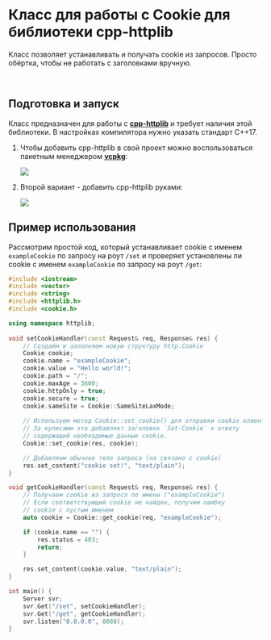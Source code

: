 # Класс для работы с Cookie для библиотеки cpp-httplib

Класс позволяет устанавливать и получать cookie из запросов. Просто обёртка, чтобы не работать с заголовками вручную.

<br>

## Подготовка и запуск

Класс предназначен для работы с **[cpp-httplib](https://github.com/yhirose/cpp-httplib)** и требует наличия этой библиотеки. В настройках компилятора нужно указать стандарт С++17.

1. Чтобы добавить cpp-httplib в свой проект можно воспользоваться пакетным менеджером **[vcpkg](https://github.com/microsoft/vcpkg)**:

   ![](./img/cookie_vcpkg.gif)

2. Второй вариант - добавить cpp-httplib руками:

   ![](./img/cookie_manual.gif)

## Пример использования

Рассмотрим простой код, который устанавливает cookie с именем `exampleCookie` по запросу на роут `/set` и проверяет установлены ли cookie с именем `exampleCookie`  по запросу на роут `/get`:

```c++
#include <iostream>
#include <vector>
#include <string>
#include <httplib.h>
#include <cookie.h>

using namespace httplib;
 
void setCookieHandler(const Request& req, Response& res) {
    // Создаём и заполняем новую структуру http.Cookie
    Cookie cookie;
    cookie.name = "exampleCookie";
    cookie.value = "Hello world!";
    cookie.path = "/";
    cookie.maxAge = 3600;
    cookie.httpOnly = true;
    cookie.secure = true;
    cookie.sameSite = Cookie::SameSiteLaxMode;
    
    // Используем метод Cookie::set_cookie() для отправки cookie клиенту.
    // За кулисами это добавляет заголовок `Set-Cookie` к ответу
    // содержащий необходимые данные cookie.
    Cookie::set_cookie(res, cookie);

    // Добавляем обычное тело запроса (на связано с cookie)
    res.set_content("cookie set!", "text/plain");
}

void getCookieHandler(const Request& req, Response& res) {
    // Получаем cookie из запроса по имени ("exampleCookie")
    // Если соответствующий cookie не найден, получим ошибку
    // cookie с пустым именем
    auto cookie = Cookie::get_cookie(req, "exampleCookie");

    if (cookie.name == "") {
        res.status = 403;
        return;
    }

    res.set_content(cookie.value, "text/plain");
}

int main() {
    Server svr;                  
    svr.Get("/set", setCookieHandler);
    svr.Get("/get", getCookieHandler);
    svr.listen("0.0.0.0", 8080);
}
```

